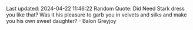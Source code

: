 Last updated: 2024-04-22 11:46:22
Random Quote: Did Need Stark dress you like that?  Was it his pleasure to garb you in velvets and silks and make you his own sweet daughter?  -  Balon Greyjoy